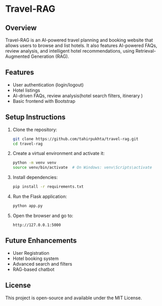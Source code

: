 # Travel-RAG

## Overview
Travel-RAG is an AI-powered travel planning and booking website that allows users to browse and list hotels. It also features AI-powered FAQs, review analysis, and intelligent hotel recommendations, using Retrieval-Augmented Generation (RAG).

## Features
- User authentication (login/logout)
- Hotel listings
- AI-driven FAQs, review analysis(hotel search filters, itinerary )
- Basic frontend with Bootstrap

## Setup Instructions
1. Clone the repository:
   ```sh
   git clone https://github.com/tahirpukhta/travel-rag.git
   cd travel-rag
   ```

2. Create a virtual environment and activate it:
   ```sh
   python -m venv venv
   source venv/bin/activate  # On Windows: venv\Scripts\activate
   ```

3. Install dependencies:
   ```sh
   pip install -r requirements.txt
   ```

4. Run the Flask application:
   ```sh
   python app.py
   ```

5. Open the browser and go to:
   ```
   http://127.0.0.1:5000
   ```

## Future Enhancements
- User Registration
- Hotel booking system
- Advanced search and filters
- RAG-based chatbot

## License
This project is open-source and available under the MIT License.

